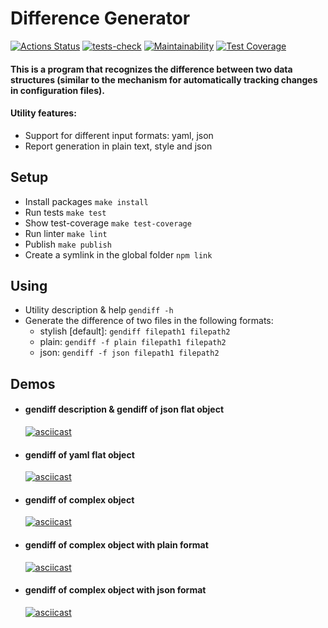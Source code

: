 # Difference Generator

[![Actions Status](https://github.com/AnastasiaKv/frontend-project-lvl2/workflows/hexlet-check/badge.svg)](https://github.com/AnastasiaKv/frontend-project-lvl2/actions)
[![tests-check](https://github.com/AnastasiaKv/frontend-project-lvl2/actions/workflows/tests-check.yml/badge.svg)](https://github.com/AnastasiaKv/frontend-project-lvl2/actions/workflows/tests-check.yml)
[![Maintainability](https://api.codeclimate.com/v1/badges/ea3eaec9ef65407b12b3/maintainability)](https://codeclimate.com/github/AnastasiaKv/frontend-project-lvl2/maintainability)
[![Test Coverage](https://api.codeclimate.com/v1/badges/ea3eaec9ef65407b12b3/test_coverage)](https://codeclimate.com/github/AnastasiaKv/frontend-project-lvl2/test_coverage)

#### This is a program that recognizes the difference between two data structures (similar to the mechanism for automatically tracking changes in configuration files).

#### Utility features:
* Support for different input formats: yaml, json
* Report generation in plain text, style and json

## Setup

- Install packages `make install`
- Run tests `make test`
- Show test-coverage `make test-coverage`
- Run linter `make lint`
- Publish `make publish`
- Create a symlink in the global folder `npm link`

## Using

- Utility description & help `gendiff -h`
- Generate the difference of two files in the following formats:
  - stylish [default]: `gendiff filepath1 filepath2`
  - plain: `gendiff -f plain filepath1 filepath2`
  - json: `gendiff -f json filepath1 filepath2`

## Demos

- #### gendiff description & gendiff of json flat object
  [![asciicast](https://asciinema.org/a/477427.svg)](https://asciinema.org/a/477427)
- #### gendiff of yaml flat object
  [![asciicast](https://asciinema.org/a/478035.svg)](https://asciinema.org/a/478035)
- #### gendiff of complex object
  [![asciicast](https://asciinema.org/a/481359.svg)](https://asciinema.org/a/481359)
- #### gendiff of complex object with plain format
  [![asciicast](https://asciinema.org/a/481360.svg)](https://asciinema.org/a/481360)
- #### gendiff of complex object with json format
  [![asciicast](https://asciinema.org/a/481362.svg)](https://asciinema.org/a/481362)
